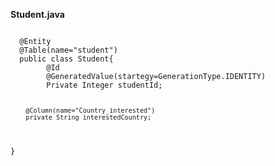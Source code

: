 **Student.java**
<p><code>
  @Entity
  @Table(name="student")
  public class Student{
        @Id
        @GeneratedValue(startegy=GenerationType.IDENTITY)
        Private Integer studentId;
    
        @Column(name="Country_interested")
        private String interestedCountry;
  }
</code></p>
